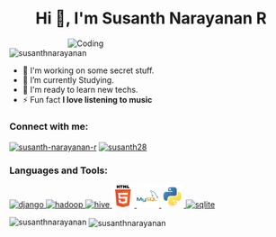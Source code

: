 <h1 align="center">Hi 👋, I'm Susanth Narayanan R</h1>
<img align="right" alt="Coding" width="400" src="https://mir-s3-cdn-cf.behance.net/project_modules/max_1200/4029a055389655.59822ff823c19.gif">

<p align="left"> <img src="https://komarev.com/ghpvc/?username=susanthnarayanan&label=Profile%20views&color=0e75b6&style=flat" alt="susanthnarayanan" /> </p>


- 🔭 I'm working on some secret stuff.
- 🌱 I’m currently Studying.
- 🤔 I'm ready to learn new techs.
- ⚡ Fun fact **I love listening to music**

<h3 align="left">Connect with me:</h3>
<p align="left">
<a href="https://linkedin.com/in/susanth-narayanan-r" target="blank"><img align="center" src="https://raw.githubusercontent.com/rahuldkjain/github-profile-readme-generator/master/src/images/icons/Social/linked-in-alt.svg" alt="susanth-narayanan-r" height="30" width="40" /></a>
<a href="https://www.hackerrank.com/susanth28" target="blank"><img align="center" src="https://raw.githubusercontent.com/rahuldkjain/github-profile-readme-generator/master/src/images/icons/Social/hackerrank.svg" alt="susanth28" height="30" width="40" /></a>
</p>

<h3 align="left">Languages and Tools:</h3>
<p align="left"> <a href="https://www.djangoproject.com/" target="_blank" rel="noreferrer"> <img src="https://cdn.worldvectorlogo.com/logos/django.svg" alt="django" width="40" height="40"/> </a> <a href="https://hadoop.apache.org/" target="_blank" rel="noreferrer"> <img src="https://www.vectorlogo.zone/logos/apache_hadoop/apache_hadoop-icon.svg" alt="hadoop" width="40" height="40"/> </a> <a href="https://hive.apache.org/" target="_blank" rel="noreferrer"> <img src="https://www.vectorlogo.zone/logos/apache_hive/apache_hive-icon.svg" alt="hive" width="40" height="40"/> </a> <a href="https://www.w3.org/html/" target="_blank" rel="noreferrer"> <img src="https://raw.githubusercontent.com/devicons/devicon/master/icons/html5/html5-original-wordmark.svg" alt="html5" width="40" height="40"/> </a> <a href="https://www.mysql.com/" target="_blank" rel="noreferrer"> <img src="https://raw.githubusercontent.com/devicons/devicon/master/icons/mysql/mysql-original-wordmark.svg" alt="mysql" width="40" height="40"/> </a> <a href="https://www.python.org" target="_blank" rel="noreferrer"> <img src="https://raw.githubusercontent.com/devicons/devicon/master/icons/python/python-original.svg" alt="python" width="40" height="40"/> </a> <a href="https://www.sqlite.org/" target="_blank" rel="noreferrer"> <img src="https://www.vectorlogo.zone/logos/sqlite/sqlite-icon.svg" alt="sqlite" width="40" height="40"/> </a> </p>

<p><img align="left" src="https://github-readme-stats.vercel.app/api/top-langs?username=susanthnarayanan&show_icons=true&locale=en&layout=compact" alt="susanthnarayanan" /></p>

<p>&nbsp;<img align="center" src="https://github-readme-stats.vercel.app/api?username=susanthnarayanan&show_icons=true&locale=en" alt="susanthnarayanan" /></p>

